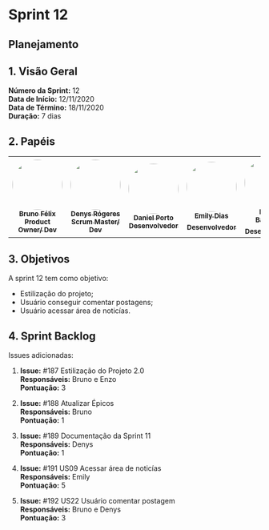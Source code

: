 # Sprint 12

## Planejamento 

## 1. Visão Geral
**Número da Sprint:** 12<br>
**Data de Início:** 12/11/2020<br>
**Data de Término:** 18/11/2020<br>
**Duração:** 7 dias<br>

## 2. Papéis

<table>
    <tr>
     <td align="center"><a href="https://github.com/Bruno-Felix"><img style="border-radius: 50%;" src="https://avatars2.githubusercontent.com/u/38890440?s=400&u=9c14ab68fc12dbeb25956056fe86bb075d138fa5&v=4" width="100px;" alt=""/><br /><sub><b>Bruno Félix</b><br><b>Product Owner/ Dev</b></sub></a><br /><a href="https://github.com/Bruno-Felix"></a>           </td>
        <td align="center"><a href="https://github.com/DenysRogeres"><img style="border-radius: 50%;" src="https://avatars0.githubusercontent.com/u/54676096?s=400&u=7b70aa8d6bd5ef6edffcd43686e81beb60546027&v=4" width="100px;" alt=""/><br /><sub><b>Denys Rógeres</b><br><b>Scrum Master/ Dev</b></sub></a><br /><a href="https://github.com/DenysRogeres"></a></td>
        <td align="center"><a href="https://github.com/DanielPortods"><img style="border-radius: 50%;" src="https://avatars3.githubusercontent.com/u/48573556?s=400&u=e1d90cb87288030c0fcb57a9b537dd88a77e1525&v=4" width="100px;" alt=""/><br /><sub><b>Daniel Porto</b><br><b>Desenvolvedor</b></sub></a><br /><a href="https://github.com/DanielPortods"></a></td>
        <td align="center"><a href="https://github.com/emysdias"><img style="border-radius: 50%;" src="https://avatars3.githubusercontent.com/u/52640974?s=400&u=78292e0e872227c1bc7da0352748d0a12306ea39&v=4" width="100px;" alt=""/><br /><sub><b>Emily Dias</b><br><b>Desenvolvedor</sub></a><br /><a href="https://github.com/emysdias"></a></td>
        <td align="center"><a href="https://github.com/daniel-bm"><img style="border-radius: 50%;" src="https://avatars1.githubusercontent.com/u/38585724?s=400&u=46d21bc14c3d1acce6829b8a96329d23f432549f&v=4" width="100px;" alt=""/><br /><sub><b>Daniel Barcelos</b><br><b>Desenvolvedor</sub></a><br /><a href="https://github.com/daniel-bm"></a></td>
        <td align="center"><a href="https://github.com/enzoggqs"><img style="border-radius: 50%;" src="https://avatars3.githubusercontent.com/u/38733364?s=400&u=03933ce39868586c14b93dc9c99f37c19bb9ee9b&v=4" width="100px;" alt=""/><br /><sub><b>Enzo Gabriel</b><br><b>Desenvolvedor</sub></a><br /><a href="https://github.com/enzoggqs"></a></td>
        </tr>
    </table>

## 3. Objetivos
A sprint 12 tem como objetivo:
- Estilização do projeto;
- Usuário conseguir comentar postagens;
- Usuário acessar área de noticías.


## 4. Sprint Backlog
Issues adicionadas: 

1. **Issue:** #187 Estilização do Projeto 2.0<br>
**Responsáveis:** Bruno e Enzo<br>
**Pontuação:** 3<br>

2. **Issue:** #188 Atualizar Épicos<br>
**Responsáveis:** Bruno<br>
**Pontuação:** 1<br>

3. **Issue:** #189 Documentação da Sprint 11<br>
**Responsáveis:** Denys<br>
**Pontuação:** 1<br>

4. **Issue:** #191 US09 Acessar área de noticías<br>
**Responsáveis:** Emily<br>
**Pontuação:** 5<br>

5. **Issue:** #192 US22 Usuário comentar postagem<br>
**Responsáveis:** Bruno e Denys<br>
**Pontuação:** 3<br>







